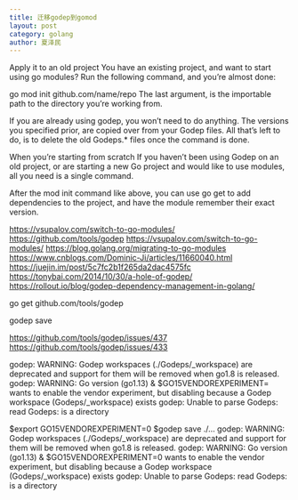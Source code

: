 ```yaml
---
title: 迁移godep到gomod
layout: post
category: golang
author: 夏泽民
---
```

Apply it to an old project
You have an existing project, and want to start using go modules? Run the following command, and you’re almost done:

go mod init github.com/name/repo
The last argument, is the importable path to the directory you’re working from.

If you are already using godep, you won’t need to do anything. The versions you specified prior, are copied over from your Godep files. All that’s left to do, is to delete the old Godeps.* files once the command is done.

When you’re starting from scratch
If you haven’t been using Godep on an old project, or are starting a new Go project and would like to use modules, all you need is a single command.

After the mod init command like above, you can use go get to add dependencies to the project, and have the module remember their exact version.

<!-- more -->
https://vsupalov.com/switch-to-go-modules/
https://github.com/tools/godep
https://vsupalov.com/switch-to-go-modules/
https://blog.golang.org/migrating-to-go-modules
https://www.cnblogs.com/Dominic-Ji/articles/11660040.html
https://juejin.im/post/5c7fc2b1f265da2dac4575fc
https://tonybai.com/2014/10/30/a-hole-of-godep/
https://rollout.io/blog/godep-dependency-management-in-golang/


go get github.com/tools/godep

godep save


https://github.com/tools/godep/issues/437
https://github.com/tools/godep/issues/433

godep: WARNING: Godep workspaces (./Godeps/_workspace) are deprecated and support for them will be removed when go1.8 is released.
godep: WARNING: Go version (go1.13) & $GO15VENDOREXPERIMENT= wants to enable the vendor experiment, but disabling because a Godep workspace (Godeps/_workspace) exists
godep: Unable to parse Godeps: read Godeps: is a directory

$export GO15VENDOREXPERIMENT=0
$godep save ./…
godep: WARNING: Godep workspaces (./Godeps/_workspace) are deprecated and support for them will be removed when go1.8 is released.
godep: WARNING: Go version (go1.13) & $GO15VENDOREXPERIMENT=0 wants to enable the vendor experiment, but disabling because a Godep workspace (Godeps/_workspace) exists
godep: Unable to parse Godeps: read Godeps: is a directory

